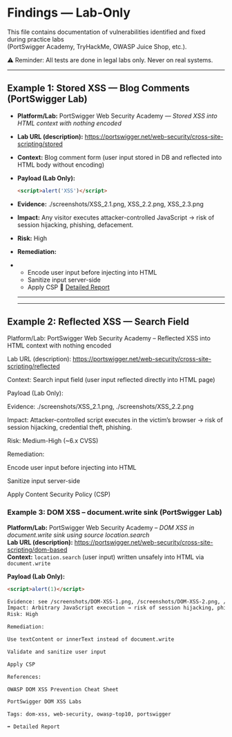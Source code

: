 # Findings — Lab-Only

This file contains documentation of vulnerabilities identified and fixed during practice labs  
(PortSwigger Academy, TryHackMe, OWASP Juice Shop, etc.).

⚠️ Reminder: All tests are done in legal labs only. Never on real systems.

---

## Example 1: Stored XSS — Blog Comments (PortSwigger Lab)

- **Platform/Lab:** PortSwigger Web Security Academy — *Stored XSS into HTML context with nothing encoded*  
- **Lab URL (description):** https://portswigger.net/web-security/cross-site-scripting/stored  
- **Context:** Blog comment form (user input stored in DB and reflected into HTML body without encoding)  

- **Payload (Lab Only):**
  ```html
  <script>alert('XSS')</script>
- **Evidence:** ./screenshots/XSS_2.1.png, XSS_2.2.png, XSS_2.3.png
- **Impact:** Any visitor executes attacker-controlled JavaScript → risk of session hijacking, phishing, defacement.
- **Risk:** High
- **Remediation:**
- - Encode user input before injecting into HTML  
  - Sanitize input server-side  
  - Apply CSP
 📄 [Detailed Report](./reports/Stored-XSS.md)
  - ---

  ---

## Example 2: Reflected XSS — Search Field

Platform/Lab: PortSwigger Web Security Academy – Reflected XSS into HTML context with nothing encoded

Lab URL (description): https://portswigger.net/web-security/cross-site-scripting/reflected

Context: Search input field (user input reflected directly into HTML page)

Payload (Lab Only):
<script>alert('XSS')</script>
Evidence: ./screenshots/XSS_2.1.png, ./screenshots/XSS_2.2.png

Impact: Attacker-controlled script executes in the victim’s browser → risk of session hijacking, credential theft, phishing.

Risk: Medium-High (~6.x CVSS)

Remediation:

Encode user input before injecting into HTML

Sanitize input server-side

Apply Content Security Policy (CSP)

### Example 3: DOM XSS – document.write sink (PortSwigger Lab)

**Platform/Lab:** PortSwigger Web Security Academy – *DOM XSS in document.write sink using source location.search*  
**Lab URL (description):** https://portswigger.net/web-security/cross-site-scripting/dom-based  
**Context:** `location.search` (user input) written unsafely into HTML via `document.write`

**Payload (Lab Only):**
```html
<script>alert(1)</script>

Evidence: see /screenshots/DOM-XSS-1.png, /screenshots/DOM-XSS-2.png, /screenshots/DOM-XSS-3.png
Impact: Arbitrary JavaScript execution → risk of session hijacking, phishing, defacement.
Risk: High

Remediation:

Use textContent or innerText instead of document.write

Validate and sanitize user input

Apply CSP

References:

OWASP DOM XSS Prevention Cheat Sheet

PortSwigger DOM XSS Labs

Tags: dom-xss, web-security, owasp-top10, portswigger

➡️ Detailed Report
  

